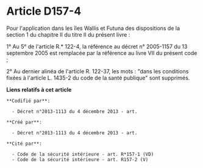 # Article D157-4

Pour l'application dans les îles Wallis et Futuna des dispositions de la section 1 du chapitre II du titre II du présent
livre :

1° Au 5° de l'article R.* 122-4, la référence au décret n° 2005-1157 du 13 septembre 2005 est remplacée par la référence au
livre VII du présent code ;

2° Au dernier alinéa de l'article R. 122-37, les mots : "dans les conditions fixées à l'article L. 1435-2 du code de la santé
publique" sont supprimés.

**Liens relatifs à cet article**

	**Codifié par**:

	  - Décret n°2013-1113 du 4 décembre 2013 - art.

	**Créé par**:

	  - Décret n°2013-1113 du 4 décembre 2013 - art.

	**Cité par**:

	  - Code de la sécurité intérieure - art. R*157-1 (VD)
	  - Code de la sécurité intérieure - art. R157-2 (V)
